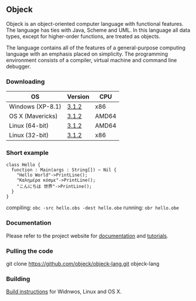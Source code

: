 ## Objeck
Objeck is an object-oriented computer language with functional features. The language has ties with Java, Scheme and UML. In this language all data types, except for higher-order functions, are treated as objects.

The language contains all of the features of a general-purpose computing language with an emphasis placed on simplicity. The programming environment consists of a compiler, virtual machine and command line debugger.

### Downloading

OS	| Version |	CPU
----|---------|-----
Windows (XP-8.1) | [3.1.2](http://sourceforge.net/projects/objeck-lang/files/binaries/objeck_r3.3.2_0_win32.msi/download) | x86
OS X (Mavericks) | [3.1.2](http://sourceforge.net/projects/objeck-lang/files/binaries/objeck_r3.3.2_0_osx.tgz/download) | AMD64
Linux (64-bit) | [3.1.2](http://sourceforge.net/projects/objeck-lang/files/binaries/objeck_r3.3.2_0_linux64.tgz/download) | AMD64
Linux (32-bit) | [3.1.2](http://sourceforge.net/projects/objeck-lang/files/binaries/objeck_r3.3.2_0_linux32.tgz/download) | x86

### Short example
```objeck
class Hello {
  function : Main(args : String[]) ~ Nil {
    "Hello World"->PrintLine();
    "Καλημέρα κόσμε"->PrintLine();
    "こんにちは 世界"->PrintLine();
  }
}
```

compiling: ```obc -src hello.obs -dest hello.obe```
running: ```obr hello.obe```

### Documentation
Please refer to the project website for [documentation](http://www.objeck.org/documentation/) and [tutorials](http://www.objeck.org/tutorial/).

### Pulling the code
git clone https://github.com/objeck/objeck-lang.git objeck-lang

### Building
[Build instructions](http://www.objeck.org/developers/) for Widnwos, Linux and OS X. 
